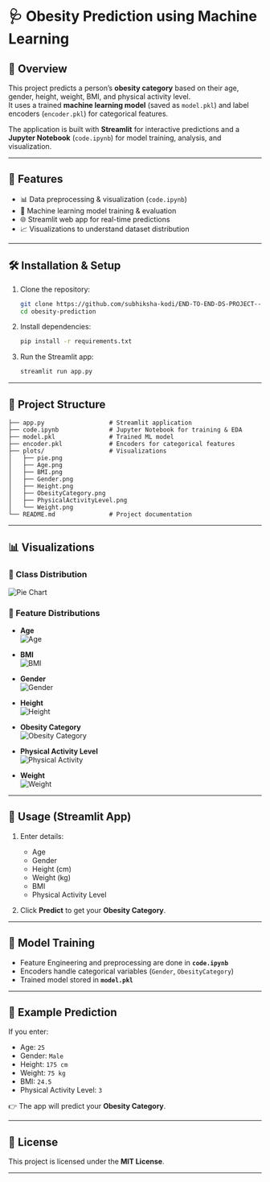# 🩺 Obesity Prediction using Machine Learning

## 📌 Overview
This project predicts a person’s **obesity category** based on their age, gender, height, weight, BMI, and physical activity level.  
It uses a trained **machine learning model** (saved as `model.pkl`) and label encoders (`encoder.pkl`) for categorical features.  

The application is built with **Streamlit** for interactive predictions and a **Jupyter Notebook** (`code.ipynb`) for model training, analysis, and visualization.

---

## 🚀 Features
- 📊 Data preprocessing & visualization (`code.ipynb`)
- 🤖 Machine learning model training & evaluation
- 🌐 Streamlit web app for real-time predictions
- 📈 Visualizations to understand dataset distribution

---

## 🛠️ Installation & Setup

1. Clone the repository:
   ```bash
   git clone https://github.com/subhiksha-kodi/END-TO-END-DS-PROJECT--OBESITY-PREDICTION.git
   cd obesity-prediction
   ```

2. Install dependencies:
   ```bash
   pip install -r requirements.txt
   ```

3. Run the Streamlit app:
   ```bash
   streamlit run app.py
   ```

---

## 📂 Project Structure
```
├── app.py                  # Streamlit application
├── code.ipynb              # Jupyter Notebook for training & EDA
├── model.pkl               # Trained ML model
├── encoder.pkl             # Encoders for categorical features
├── plots/                  # Visualizations
│   ├── pie.png
│   ├── Age.png
│   ├── BMI.png
│   ├── Gender.png
│   ├── Height.png
│   ├── ObesityCategory.png
│   ├── PhysicalActivityLevel.png
│   └── Weight.png
└── README.md               # Project documentation
```

---

## 📊 Visualizations

### 🔹 Class Distribution
![Pie Chart](plots/pie.png)

### 🔹 Feature Distributions
- **Age**  
  ![Age](plots/Age.png)

- **BMI**  
  ![BMI](plots/BMI.png)

- **Gender**  
  ![Gender](plots/Gender.png)

- **Height**  
  ![Height](plots/Height.png)

- **Obesity Category**  
  ![Obesity Category](plots/ObesityCategory.png)

- **Physical Activity Level**  
  ![Physical Activity](plots/PhysicalActivityLevel.png)

- **Weight**  
  ![Weight](plots/Weight.png)

---

## 🎯 Usage (Streamlit App)

1. Enter details:
   - Age  
   - Gender  
   - Height (cm)  
   - Weight (kg)  
   - BMI  
   - Physical Activity Level  

2. Click **Predict** to get your **Obesity Category**.

---

## 🧠 Model Training
- Feature Engineering and preprocessing are done in **`code.ipynb`**
- Encoders handle categorical variables (`Gender`, `ObesityCategory`)
- Trained model stored in **`model.pkl`**

---

## 📌 Example Prediction
If you enter:  
- Age: `25`  
- Gender: `Male`  
- Height: `175 cm`  
- Weight: `75 kg`  
- BMI: `24.5`  
- Physical Activity Level: `3`  

👉 The app will predict your **Obesity Category**.

---

## 📜 License
This project is licensed under the **MIT License**.

---
